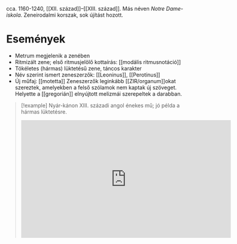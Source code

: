 cca. 1160-1240, [[XII. század]]–[[XIII. század]]. Más néven *Notre Dame-iskola*. Zeneirodalmi korszak, sok újítást hozott.
# Események
- Metrum megjelenik a zenében
- Ritmizált zene; első ritmusjelölő kottaírás: [[modális ritmusnotáció]]
- Tökéletes (hármas) lüktetésű zene, táncos karakter
- Név szerint ismert zeneszerzők: [[Leoninus]], [[Perotinus]]
- Új műfaj: [[motetta]]
Zeneszerzők leginkább [[ZIR/organum]]okat szereztek, amelyekben a felső szólamok nem kaptak új szöveget. Helyette a [[gregorián]] elnyújtott melizmái szerepeltek a darabban.

>[!example] Nyár-kánon
>XIII. századi angol énekes mű; jó példa a hármas lüktetésre.
><iframe width="560" height="315" src="https://www.youtube-nocookie.com/embed/b4FU8yz4BYY?si=wQr5bdpD1yoSLa47" title="YouTube video player" frameborder="0" allow="accelerometer; autoplay; clipboard-write; encrypted-media; gyroscope; picture-in-picture; web-share" allowfullscreen></iframe>

